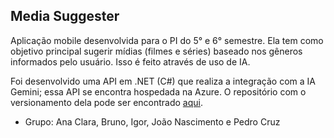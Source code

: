 ## Media Suggester

Aplicação mobile desenvolvida para o PI do 5° e 6° semestre. Ela tem como objetivo principal sugerir mídias (filmes e séries) baseado nos gêneros informados pelo usuário. Isso é feito através de uso de IA.

Foi desenvolvido uma API em .NET (C#) que realiza a integração com a IA Gemini; essa API se encontra hospedada na Azure. O repositório com o versionamento dela pode ser encontrado [aqui](https://github.com/AnaFMel/MediaSuggesterAPI).

- Grupo: Ana Clara, Bruno, Igor, João Nascimento e Pedro Cruz